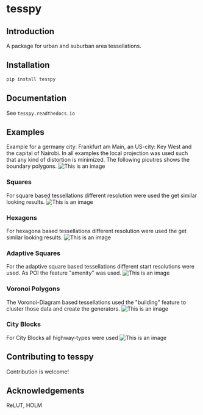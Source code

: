 # tesspy


## Introduction 
A package for urban and suburban area tessellations. 

## Installation
```python
pip install tesspy
```
## Documentation
See `tesspy.readthedocs.io`

## Examples
Example for a germany city: Frankfurt am Main, an US-city: Key West and the capital of Nairobi. In all examples the local projection was used such that any kind of distortion is minimized. The following picutres shows the boundary polygons. 
![This is an image](Examples/pics/Boundary_polygons.png)


### Squares 
For square based tessellations different resolution were used the get similar looking results. 
![This is an image](Examples/pics/Squares.png)

### Hexagons
For hexagona based tessellations different resolution were used the get similar looking results. 
![This is an image](Examples/pics/Hexagons.png)

### Adaptive Squares
For the adaptive square based tessellations different start resolutions were used. As POI the feature "amenity" was used.
![This is an image](Examples/pics/Adaptive_Squares.png)

### Voronoi Polygons
The Voronoi-Diagram based tessellations used the "building" feature to cluster those data and create the generators.
![This is an image](Examples/pics/Voronoi.png)

### City Blocks
For City Blocks all highway-types were used
![This is an image](Examples/pics/CB.png)

## Contributing to tesspy
Contribution is welcome!

## Acknowledgements
ReLUT, HOLM


